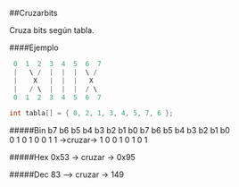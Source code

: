 ##Cruzarbits

Cruza bits según tabla.

####Ejemplo

```C
 0  1  2  3  4  5  6  7
 |   \ /  |  |  |  \ /
 |    X   |  |  |   X
 |   / \  |  |  |  / \
 0  1  2  3  4  5  6  7

int tabla[] = { 0, 2, 1, 3, 4, 5, 7, 6 };

```

#####Bin
b7 b6 b5 b4 b3 b2 b1 b0             b7 b6 b5 b4 b3 b2 b1 b0  
 0  1  0  1  0  0  1  1 ->cruzar->   1  0  0  1  0  1  0  1 

#####Hex
0x53 -> cruzar -> 0x95

#####Dec
83 --> cruzar -> 149









